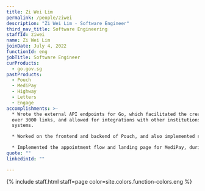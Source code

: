 ```yaml
---
title: Zi Wei Lim
permalink: /people/ziwei
description: "Zi Wei Lim - Software Engineer"
third_nav_title: Software Engineering
staffId: ziwei
name: Zi Wei Lim
joinDate: July 4, 2022
functionId: eng
jobTitle: Software Engineer
curProducts:
  - go.gov.sg
pastProducts:
  - Pouch
  - MediPay
  - Highway
  - Letters
  - Engage
accomplishments: >-
  * Wrote the external API endpoints for Go, which facilitated the creation of
  over 3000 links, and allowed for integrations with other institutions'
  systems. 

  * Worked on the frontend and backend of Pouch, and also implemented security classifications for files and folders.

  * Implemented the appointment flow and landing page for MediPay, during hackathon.
quote: ""
linkedinId: ""

---
```


{% include staff.html staff=page color=site.colors.function-colors.eng %}
